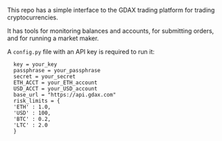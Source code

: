  This repo has a simple interface to the GDAX trading
 platform for trading cryptocurrencies.

 It has tools for monitoring balances and accounts, for submitting orders, and for running a market maker.

 A `config.py` file with an API key is required to run it:

```
  key = your_key 
  passphrase = your_passphrase 
  secret = your_secret 
  ETH_ACCT = your_ETH_account 
  USD_ACCT = your_USD_account 
  base_url = "https://api.gdax.com"
  risk_limits = {
  'ETH' : 1.0,
  'USD' : 100,
  'BTC' : 0.2,
  'LTC' : 2.0
  }
```
